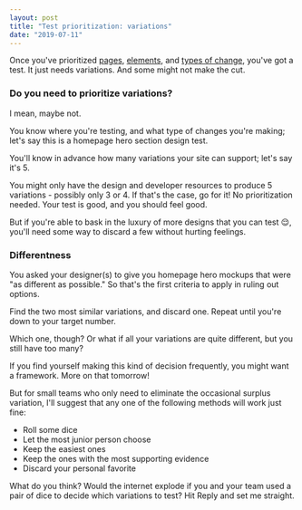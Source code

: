 ```yaml
---
layout: post
title: "Test prioritization: variations"
date: "2019-07-11"
---
```


Once you've prioritized [pages](https://briandavidhall.com/test-prioritization-pages/), [elements](https://briandavidhall.com/test-prioritization-elements/), and [types of change](https://briandavidhall.com/test-prioritization-changes/), you've got a test. It just needs variations. And some might not make the cut.

### Do you need to prioritize variations?

I mean, maybe not.

You know where you're testing, and what type of changes you're making; let's say this is a homepage hero section design test.

You'll know in advance how many variations your site can support; let's say it's 5.

You might only have the design and developer resources to produce 5 variations - possibly only 3 or 4. If that's the case, go for it! No prioritization needed. Your test is good, and you should feel good.

But if you're able to bask in the luxury of more designs that you can test 😌, you'll need some way to discard a few without hurting feelings.

### Differentness

You asked your designer(s) to give you homepage hero mockups that were "as different as possible." So that's the first criteria to apply in ruling out options.

Find the two most similar variations, and discard one. Repeat until you're down to your target number.

Which one, though? Or what if all your variations are quite different, but you still have too many?

If you find yourself making this kind of decision frequently, you might want a framework. More on that tomorrow!

But for small teams who only need to eliminate the occasional surplus variation, I'll suggest that any one of the following methods will work just fine:

- Roll some dice
- Let the most junior person choose
- Keep the easiest ones
- Keep the ones with the most supporting evidence
- Discard your personal favorite

What do you think? Would the internet explode if you and your team used a pair of dice to decide which variations to test? Hit Reply and set me straight.
